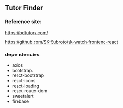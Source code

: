 ## Tutor Finder

### Reference site:

https://bdtutors.com/

https://github.com/SK-Subroto/sk-watch-frontend-react

### dependencies

- axios
- bootstrap.
- react-bootstrap
- react-icons
- react-loading
- react-router-dom
- sweetalert
- firebase


